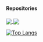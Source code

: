 #### Repositories


<a href="https://github.com/siualpinto/SGIDI">
  <img align="center" src="https://github-readme-stats.vercel.app/api/pin/?username=siualpinto&langs_count=8&repo=sgidi&theme=algolia" />
</a>
<a href="https://github.com/siualpinto/generic-website">
  <img align="center" src="https://github-readme-stats.vercel.app/api/pin/?username=siualpinto&langs_count=8&repo=generic-website&theme=algolia" />
</a>

[![Top Langs](https://github-readme-stats.vercel.app/api/top-langs/?username=siualpinto)](https://github.com/anuraghazra/github-readme-stats)
